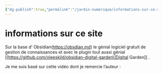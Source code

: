 ```yaml
---
{"dg-publish":true,"permalink":"/jardin-numerique/informations-sur-ce-site/","tags":["site"],"noteIcon":""}
---
```



# informations sur ce site

Sur la base d’ Obsidian(https://obsdian.md) le génial logiciel gratuit de gestion de connaissances et avec le plugin tout aussi génial [[https://github.com/oleeskild/obsidian-digital-garden\|Digital Garden]] .

Je me suis basé sur cette vidéo dont je remercie l’auteur :

![[](https://youtu.be/7f8e5IiUkeo?si=ksA8ps28YeJG8iYY)](https://youtu.be/7f8e5IiUkeo?si=ksA8ps28YeJG8iYY)
